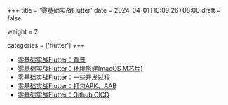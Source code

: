 +++
title = '零基础实战Flutter'
date = 2024-04-01T10:09:26+08:00
draft = false

weight = 2

categories = ['flutter']
+++

- [零基础实战Flutter：背景](/zh/posts/flutter/PracticalFlutterBackground)    
- [零基础实战Flutter：环境搭建(macOS M芯片)](/zh/posts/flutter/ArmMacOSEnvSetup)    
- [零基础实战Flutter：一些开发过程](/zh/posts/flutter/SomeTriviaAboutTheDevelopmentProcess)    
- [零基础实战Flutter：打包APK、AAB](/zh/posts/flutter/BuildApkAndAab)    
- [零基础实战Flutter：Github CICD](/zh/posts/flutter/GithubCICDProject)    